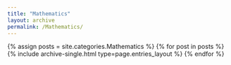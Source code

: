 ```yaml
---
title: "Mathematics"
layout: archive
permalink: /Mathematics/
---
```



{% assign posts = site.categories.Mathematics %}
{% for post in posts %} {% include archive-single.html type=page.entries_layout %} {% endfor %}
